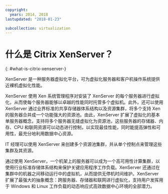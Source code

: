 ```yaml
---
copyright:
  years: 2014, 2018
lastupdated: "2018-01-23"

subcollection: virtualization
---
```


# 什么是 Citrix XenServer？
{: #what-is-citrix-xenserver-}

XenServer 是一种服务器虚拟化平台，可为虚拟化服务器和客户机操作系统提供近裸机虚拟化性能。

XenServer 使用 Xen 系统管理程序对安装了 XenServer 的每个服务器进行虚拟化，从而使每个服务器能够以卓越的性能同时托管多个虚拟机。此外，还可以使用 XenServer 通过业界标准的共享存储器体系结构以及资源集群，将多个支持 Xen 的服务器合并成一个功能强大的资源池。由此，XenServer 扩展了虚拟化的基本单服务器概念，支持将多个服务器无缝虚拟化为资源池，这些服务器的存储器、内存、CPU 和联网资源可以动态进行控制，以实现最佳性能，同时能提高弹性和可用性，最充分地利用数据中心资源。

IT 经理可以使用 XenServer 来创建多个资源池集群，并从单个控制点来管理这些集群及其资源。
<!--reducing complexity and cost, and dramatically simplifying the adoption and utility of a virtualized data center environment.--> 通过使用 XenServer，一个机架上的服务器可以成为一个高可用性计算集群，以使用行业标准存储体系结构来保护关键应用程序工作负载。XenServer 还通过在集群中的机器之间移动运行中的虚拟机，从而提供无停机时间维护。XenServer 扩展了最强大的抽象概念：跨服务器、存储器和联网进行虚拟化，支持用户发挥用于 Windows 和 Linux 工作负载的动态响应式高效数据中心环境的全部潜力。
